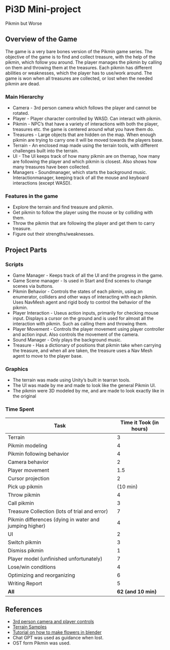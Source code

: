 # Pi3D Mini-project
Pikmin but Worse

## Overview of the Game
The game is a very bare bones version of the Pikmin game series. The objective of the game is to find and collect treasure, with the help of the pikmin, which follow you around. The player manages the pikmin by calling on them and throwing them at the treasures. Each pikmin has different abilities or weaknesses, which the player has to use/work around. The game is won when all treasures are collected, or lost when the needed pikmin are dead.  

### Main Hierarchy
- Camera - 3rd person camera which follows the player and cannot be rotated.
- Player - Player character controlled by WASD. Can interact with pikmin.
- Pikmin - NPC’s that have a variety of interactions with both the player, treasures etc. the game is centered around what you have them do.
- Treasures - Large objects that are hidden on the map. When enough pikmin are trying to carry one it will be moved towards the players base.
- Terrain - An enclosed map made using the terrain tools, with different challenges built into the terrain.
- UI - The UI keeps track of how many pikmin are on themap, how many are following the player and which pikmin is closest. Also shows how many treasures have been collected.
- Managers - Soundmanager, which starts the background music. Interactionmanager, keeping track of all the mouse and keyboard interactions (except WASD).

### Features in the game
- Explore the terrain and find treasure and pikmin.
- Get pikmin to follow the player using the mouse or by colliding with them.
- Throw the pikmin that are following the player and get them to carry treasure.
- Figure out their strengths/weaknesses.

## Project Parts

### Scripts
- Game Manager - Keeps track of all the UI and the progress in the game. 
- Game Scene manager - Is used in Start and End scenes to change scenes via buttons.
- Pikmin Behavior - Controls the states of each pikmin, using an enumerator, colliders and other ways of interacting with each pikmin. Uses NavMesh agent and rigid body to control the behavior of the pikmin.
- Player Interaction - Useus action inputs, primarily for checking mouse input. Displays a cursor on the ground and is used for almost all the interaction with pikmin. Such as calling them and throwing them.
- Player Movement - Controls the player movement using player controller and action input. Also controls the movement of the camera. 
- Sound Manager - Only plays the background music.
- Treasure - Has a dictionary of positions that pikmin take when carrying the treasure, and when all are taken, the treasure uses a Nav Mesh agent to move to the player base. 

### Graphics
- The terrain was made using Unity’s built in tearran tools.
- The UI was made by me and made to look like the general Pikmin UI.
- The pikmin were 3D modeled by me, and are made to look exactly like in the original

### Time Spent
| **Task**                                                                | **Time it Took (in hours)** |
|--------------------------------------------------------------------------------|------------------------------------|
|     Terrain                                                                    |     3                              |
|     Pikmin modeling                                                            |     4                              |
|     Pikmin following behavior                                                  |     4                              |
|     Camera behavior                                                            |     2                              |
|     Player movement                                                            |     1.5                            |
|     Cursor projection                                                          |     2                              |
|     Pick up pikmin                                                             |     (10 min)                       |
|     Throw pikmin                                                               |     4                              |
|     Call pikmin                                                                |     3                              |
|     Treasure Collection (lots of trial and error)                              |     7                              |
|     Pikmin differences (dying in water and jumping higher)                     |     4                              |
|     UI                                                                         |     2                              |
|     Switch pikmin                                                              |     3                              |
|     Dismiss pikmin                                                             |     1                              |
|     Player model (unfinished unfortunately)                                    |     7                              |
|     Lose/win conditions                                                        |     4                              |
|     Optimizing and reorganizing                                                |     6                              |
|     Writing Report                                                             |     5                              |
|     **All**                                                                    |     **62 (and 10 min)**            |


## References
- [3rd person camera and player controls](https://assetstore.unity.com/packages/essentials/starter-assets-thirdperson-updates-in-new-charactercontroller-pa-196526)
- [Terrain Samples](https://assetstore.unity.com/packages/3d/environments/landscapes/terrain-sample-asset-pack-145808)
- [Tutorial on how to make flowers in blender](https://www.youtube.com/watch?v=3AkGLcu6gUU)
- Chat GPT was used as guidance when lost.
- OST form Pikmin was used. 
